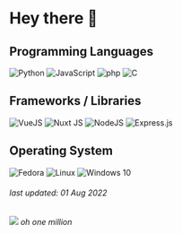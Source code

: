 # Hey there 👋

<!-- ![Abdullah-Alhariri Github activity Graph](https://activity-graph.herokuapp.com/graph?username=Abdullah-Alhariri&theme=github&bg_color=22272E&title_color=fff&text_color=fff&hide_border=true) -->

<!-- ![Abdullah-Alhariri GitHub stats](https://github-readme-stats.vercel.app/api?username=Abdullah-Alhariri&show_icons=false&theme=gruvbox&bg_color=-15,ef4136,fbb040&title_color=fff&text_color=fff) -->

## Programming Languages
![Python](https://img.shields.io/badge/python-%2314354C.svg?style=for-the-badge&logo=python&logoColor=white)
![JavaScript](https://img.shields.io/badge/javascript-%23323330.svg?style=for-the-badge&logo=javascript&logoColor=%23F7DF1E)
![php](https://img.shields.io/badge/php-%2314354C.svg?style=for-the-badge&logo=php&logoColor=white)
![C](https://img.shields.io/badge/c-%23404d59.svg?style=for-the-badge&logo=c&logoColor=white)


## Frameworks / Libraries
![VueJS](https://img.shields.io/badge/vue.js-%2343853D.svg?style=for-the-badge&logo=vue.js&logoColor=white)
![Nuxt JS](https://img.shields.io/badge/Nuxt-black?style=for-the-badge&logo=next.js&logoColor=white)
![NodeJS](https://img.shields.io/badge/node.js-%2343853D.svg?style=for-the-badge&logo=node.js&logoColor=white)
![Express.js](https://img.shields.io/badge/express.js-%23404d59.svg?style=for-the-badge&logo=express&logoColor=%2361DAFB)
     
## Operating System
![Fedora](https://img.shields.io/badge/Fedora-0B57A4?style=for-the-badge&logo=Fedora&logoColor=white)
![Linux](https://img.shields.io/badge/Linux-FCC624?style=for-the-badge&logo=linux&logoColor=black)
![Windows 10](https://img.shields.io/badge/Windows-0078D6?style=for-the-badge&logo=windows&logoColor=white)

<h6>last updated: 01 Aug 2022<h6>
     
![](https://komarev.com/ghpvc/?username=Abdullah-Alhariri&color=ef4136) oh one million
